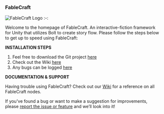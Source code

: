 ### FableCraft

![FableCraft Logo](https://img.itch.zone/aW1nLzQ1NzcwMjEucG5n/original/4JDbDj.png)
:-:

Welcome to the homepage of FableCraft. An interactive-fiction framework for Unity that utilizes Bolt to create story flow. Please follow the steps below to get up to speed using FableCraft:

**INSTALLATION STEPS**
1. Feel free to download the Git project [here](https://github.com/mylesblasonato/FableCraft.git)
2. Check out the Wiki [here](https://slimwiki.com/fablecraft)
3. Any bugs can be logged [here](https://www.jotform.com/203217781850051)

**DOCUMENTATION & SUPPORT**

Having trouble using FableCraft? Check out our [Wiki](https://slimwiki.com/fablecraft) for a reference on all FableCraft nodes.

If you've found a bug or want to make a suggestion for improvements, please [report the issue or feature](https://www.jotform.com/203217781850051) and we’ll look into it!
